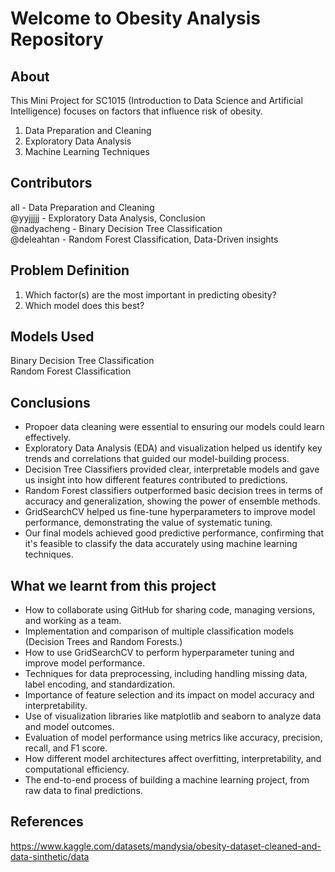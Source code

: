 # Welcome to Obesity Analysis Repository
**About**
---

This Mini Project for SC1015 (Introduction to Data Science and Artificial Intelligence) focuses on factors that influence risk of obesity.

1. Data Preparation and Cleaning
2. Exploratory Data Analysis
3. Machine Learning Techniques

**Contributors**
---
all - Data Preparation and Cleaning  
@yyjjjjj - Exploratory Data Analysis, Conclusion  
@nadyacheng - Binary Decision Tree Classification  
@deleahtan - Random Forest Classification, Data-Driven insights

**Problem Definition**
---
1. Which factor(s) are the most important in predicting obesity?
2. Which model does this best?

**Models Used**
---
Binary Decision Tree Classification  
Random Forest Classification

**Conclusions**
---
- Propoer data cleaning were essential to ensuring our models could learn effectively.
- Exploratory Data Analysis (EDA) and visualization helped us identify key trends and correlations that guided our model-building process.
- Decision Tree Classifiers provided clear, interpretable models and gave us insight into how different features contributed to predictions.
- Random Forest classifiers outperformed basic decision trees in terms of accuracy and generalization, showing the power of ensemble methods.
- GridSearchCV helped us fine-tune hyperparameters to improve model performance, demonstrating the value of systematic tuning.
- Our final models achieved good predictive performance, confirming that it's feasible to classify the data accurately using machine learning techniques.


**What we learnt from this project**
---
- How to collaborate using GitHub for sharing code, managing versions, and working as a team.
- Implementation and comparison of multiple classification models (Decision Trees and Random Forests.)
- How to use GridSearchCV to perform hyperparameter tuning and improve model performance.
- Techniques for data preprocessing, including handling missing data, label encoding, and standardization.
- Importance of feature selection and its impact on model accuracy and interpretability.
- Use of visualization libraries like matplotlib and seaborn to analyze data and model outcomes.
- Evaluation of model performance using metrics like accuracy, precision, recall, and F1 score.
- How different model architectures affect overfitting, interpretability, and computational efficiency.
- The end-to-end process of building a machine learning project, from raw data to final predictions.


**References**
---
https://www.kaggle.com/datasets/mandysia/obesity-dataset-cleaned-and-data-sinthetic/data
